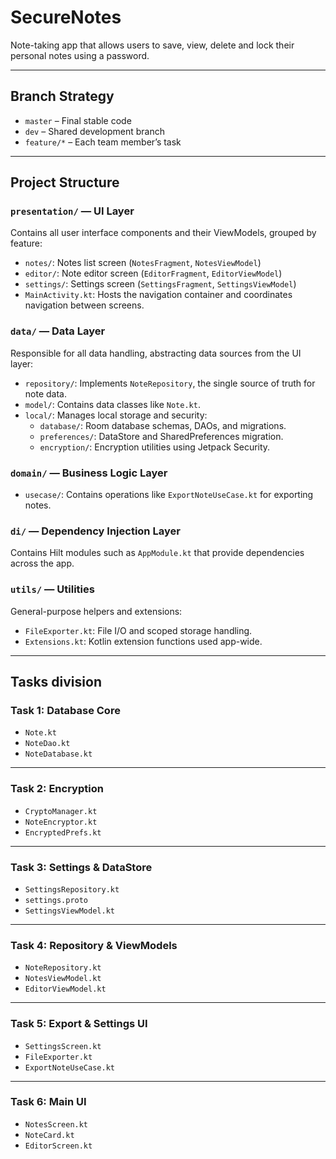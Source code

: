 # SecureNotes
Note-taking app that allows users to save, view, delete and lock their personal notes using a password.
 
---

## Branch Strategy

- `master` – Final stable code
- `dev` – Shared development branch
- `feature/*` – Each team member’s task

---

## Project Structure

### `presentation/` — UI Layer  
Contains all user interface components and their ViewModels, grouped by feature:  
- `notes/`: Notes list screen (`NotesFragment`, `NotesViewModel`)  
- `editor/`: Note editor screen (`EditorFragment`, `EditorViewModel`)  
- `settings/`: Settings screen (`SettingsFragment`, `SettingsViewModel`)  
- `MainActivity.kt`: Hosts the navigation container and coordinates navigation between screens.

### `data/` — Data Layer  
Responsible for all data handling, abstracting data sources from the UI layer:  
- `repository/`: Implements `NoteRepository`, the single source of truth for note data.  
- `model/`: Contains data classes like `Note.kt`.  
- `local/`: Manages local storage and security:  
  - `database/`: Room database schemas, DAOs, and migrations.  
  - `preferences/`: DataStore and SharedPreferences migration.  
  - `encryption/`: Encryption utilities using Jetpack Security.

### `domain/` — Business Logic Layer
- `usecase/`: Contains operations like `ExportNoteUseCase.kt` for exporting notes.

### `di/` — Dependency Injection Layer  
Contains Hilt modules such as `AppModule.kt` that provide dependencies across the app.

### `utils/` — Utilities  
General-purpose helpers and extensions:  
- `FileExporter.kt`: File I/O and scoped storage handling.  
- `Extensions.kt`: Kotlin extension functions used app-wide.

---
## Tasks division

### Task 1: Database Core 
  - `Note.kt` 
  - `NoteDao.kt` 
  - `NoteDatabase.kt`
    
---

### Task 2: Encryption 
  - `CryptoManager.kt` 
  - `NoteEncryptor.kt` 
  - `EncryptedPrefs.kt` 

---

### Task 3: Settings & DataStore 
  - `SettingsRepository.kt`
  - `settings.proto` 
  - `SettingsViewModel.kt`

---

### Task 4: Repository & ViewModels
  - `NoteRepository.kt` 
  - `NotesViewModel.kt`
  - `EditorViewModel.kt`

---

### Task 5: Export & Settings UI 
  - `SettingsScreen.kt`
  - `FileExporter.kt` 
  - `ExportNoteUseCase.kt`
---

### Task 6: Main UI 
  - `NotesScreen.kt`
  - `NoteCard.kt`
  - `EditorScreen.kt`
